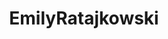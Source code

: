 ---
title: EmilyRatajkowski
crosslinks:
- FamousFaces
- gifsthatendtoosoon
- Sierra_Skye
- 100sexiest
- livven
---